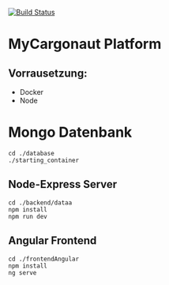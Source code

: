[![Build Status](https://travis-ci.org/Bfrn/KMS_MyCargonaut.svg?branch=master)](https://travis-ci.org/Bfrn/KMS_MyCargonaut)

# MyCargonaut Platform

## Vorrausetzung:
* Docker
* Node
# Mongo Datenbank
```
cd ./database
./starting_container
```

## Node-Express Server

```
cd ./backend/dataa
npm install
npm run dev
```
## Angular Frontend

```
cd ./frontendAngular
npm install
ng serve
```